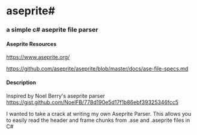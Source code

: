 
# aseprite#
### a simple c# aseprite file parser

#### Aseprite Resources
https://www.aseprite.org/

https://github.com/aseprite/aseprite/blob/master/docs/ase-file-specs.md

#### Description
Inspired by  Noel Berry's aseprite parser 
https://gist.github.com/NoelFB/778d190e5d17f1b86ebf39325346fcc5

I wanted to take a crack at writing my own Aseprite Parser. This allows you to easily read the header and frame chunks from .ase and .aseprite files in C#
    
    


